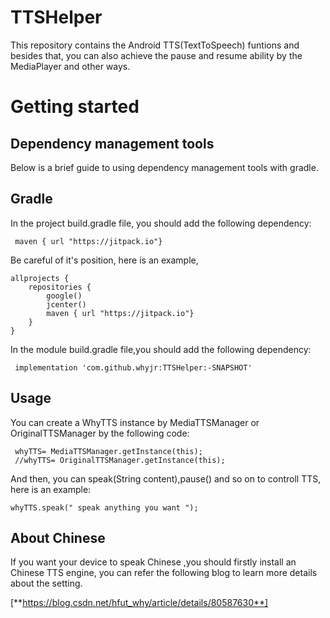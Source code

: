 # TTSHelper
This repository contains the Android TTS(TextToSpeech) funtions and besides that, you can also achieve the pause and resume ability by
the MediaPlayer and other ways.

# Getting started
## Dependency management tools
Below is a brief guide to using dependency management tools with gradle.

## Gradle
In the project build.gradle file, you should add the following dependency:
```
 maven { url "https://jitpack.io"}
```
Be careful of it's position, here is an example,
```
allprojects {
    repositories {
        google()
        jcenter()
        maven { url "https://jitpack.io"}
    }
}
```
In the module build.gradle file,you should add the following dependency:
```
 implementation 'com.github.whyjr:TTSHelper:-SNAPSHOT'
```

## Usage
You can create a WhyTTS instance by MediaTTSManager or OriginalTTSManager by the following code:
```
 whyTTS= MediaTTSManager.getInstance(this);
 //whyTTS= OriginalTTSManager.getInstance(this);
```
And then, you can speak(String content),pause() and so on to controll TTS, here is an example:
```
whyTTS.speak(" speak anything you want ");
```

## About Chinese
If you want your device to speak Chinese ,you should firstly install an Chinese TTS engine, you can refer the following blog to
 learn more details about the setting.
 
 [**https://blog.csdn.net/hfut_why/article/details/80587630**]
 
